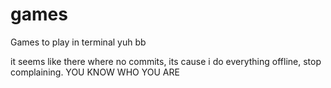 # games
Games to play in terminal
yuh bb

it seems like there where no commits, its cause i do everything offline, stop complaining. YOU KNOW WHO YOU ARE
